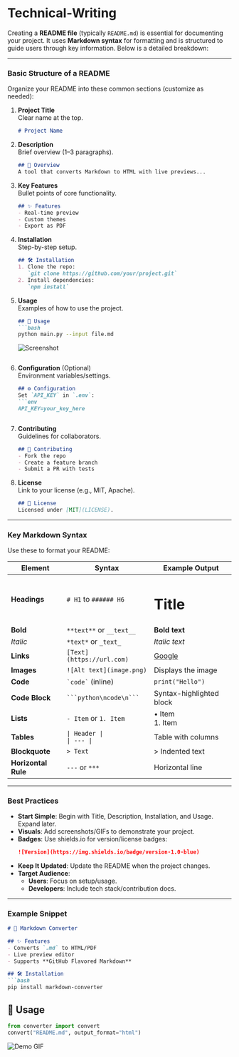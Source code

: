 # Technical-Writing
Creating a **README file** (typically `README.md`) is essential for documenting your project. It uses **Markdown syntax** for formatting and is structured to guide users through key information. Below is a detailed breakdown:

---

### **Basic Structure of a README**
Organize your README into these common sections (customize as needed):

1. **Project Title**  
   Clear name at the top.  
   ```markdown
   # Project Name
   ```

2. **Description**  
   Brief overview (1–3 paragraphs).  
   ```markdown
   ## 📖 Overview  
   A tool that converts Markdown to HTML with live previews...
   ```

3. **Key Features**  
   Bullet points of core functionality.  
   ```markdown
   ## ✨ Features  
   - Real-time preview  
   - Custom themes  
   - Export as PDF  
   ```

4. **Installation**  
   Step-by-step setup.  
   ```markdown
   ## 🛠️ Installation  
   1. Clone the repo:  
      `git clone https://github.com/your/project.git`  
   2. Install dependencies:  
      `npm install`
   ```

5. **Usage**  
   Examples of how to use the project.  
   ```markdown
   ## 🚀 Usage  
   ```bash
   python main.py --input file.md
   ```
   ![Screenshot](screenshot.png)
   ```

6. **Configuration** (Optional)  
   Environment variables/settings.  
   ```markdown
   ## ⚙️ Configuration  
   Set `API_KEY` in `.env`:
   ```env
   API_KEY=your_key_here
   ```
   ```

7. **Contributing**  
   Guidelines for collaborators.  
   ```markdown
   ## 🤝 Contributing  
   - Fork the repo  
   - Create a feature branch  
   - Submit a PR with tests
   ```

8. **License**  
   Link to your license (e.g., MIT, Apache).  
   ```markdown
   ## 📜 License  
   Licensed under [MIT](LICENSE).
   ```

---

### **Key Markdown Syntax**
Use these to format your README:

| Element          | Syntax                          | Example Output              |
|------------------|---------------------------------|-----------------------------|
| **Headings**     | `# H1` to `###### H6`           | <h1>Title</h1>              |
| **Bold**         | `**text**` or `__text__`        | **Bold text**               |
| *Italic*         | `*text*` or `_text_`            | *Italic text*               |
| **Links**        | `[Text](https://url.com)`       | [Google](https://google.com)|
| **Images**       | `![Alt text](image.png)`        | Displays the image          |
| **Code**         | ``` `code` ``` (inline)         | `print("Hello")`            |
| **Code Block**   | ` ```python\ncode\n``` `        | Syntax-highlighted block    |
| **Lists**        | `- Item` or `1. Item`           | • Item<br>1. Item           |
| **Tables**       | `\| Header \|`<br>`\| --- \|`   | Table with columns          |
| **Blockquote**   | `> Text`                        | > Indented text             |
| **Horizontal Rule** | `---` or `***`                  | Horizontal line             |

---

### **Best Practices**
- **Start Simple**: Begin with Title, Description, Installation, and Usage. Expand later.
- **Visuals**: Add screenshots/GIFs to demonstrate your project.
- **Badges**: Use shields.io for version/license badges:  
  ```markdown
  ![Version](https://img.shields.io/badge/version-1.0-blue)
  ```
- **Keep It Updated**: Update the README when the project changes.
- **Target Audience**:  
  - **Users**: Focus on setup/usage.  
  - **Developers**: Include tech stack/contribution docs.

---

### **Example Snippet**
```markdown
# 📝 Markdown Converter  

## ✨ Features  
- Converts `.md` to HTML/PDF  
- Live preview editor  
- Supports **GitHub Flavored Markdown**  

## 🛠️ Installation  
```bash
pip install markdown-converter
```

## 🚀 Usage  
```python
from converter import convert
convert("README.md", output_format="html")
```

![Demo GIF](demo.gif)
```

